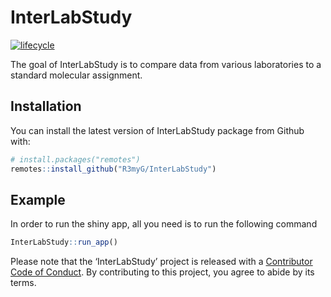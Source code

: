 
<!-- README.md is generated from README.Rmd. Please edit that file -->

# InterLabStudy

[![lifecycle](https://img.shields.io/badge/lifecycle-experimental-orange.svg)](https://www.tidyverse.org/lifecycle/#experimental)

The goal of InterLabStudy is to compare data from various laboratories
to a standard molecular assignment.

## Installation

You can install the latest version of InterLabStudy package from Github
with:

``` r
# install.packages("remotes")
remotes::install_github("R3myG/InterLabStudy")
```

## Example

In order to run the shiny app, all you need is to run the following
command

``` r
InterLabStudy::run_app()
```

Please note that the ‘InterLabStudy’ project is released with a
[Contributor Code of Conduct](CODE_OF_CONDUCT.md). By contributing to
this project, you agree to abide by its terms.
